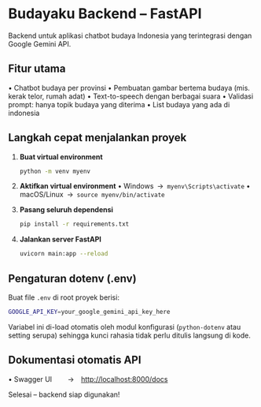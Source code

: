 # Budayaku Backend – FastAPI

Backend untuk aplikasi chatbot budaya Indonesia yang terintegrasi dengan Google Gemini API.

## Fitur utama

• Chatbot budaya per provinsi
• Pembuatan gambar bertema budaya (mis. kerak telor, rumah adat)
• Text-to-speech dengan berbagai suara
• Validasi prompt: hanya topik budaya yang diterima
• List budaya yang ada di indonesia

## Langkah cepat menjalankan proyek

1. **Buat virtual environment**

   ```bash
   python -m venv myenv
   ```

2. **Aktifkan virtual environment**
   • Windows → `myenv\Scripts\activate`
   • macOS/Linux → `source myenv/bin/activate`

3. **Pasang seluruh dependensi**

   ```bash
   pip install -r requirements.txt
   ```

4. **Jalankan server FastAPI**

   ```bash
   uvicorn main:app --reload
   ```

## Pengaturan dotenv (.env)

Buat file `.env` di root proyek berisi:

```bash
GOOGLE_API_KEY=your_google_gemini_api_key_here
```

Variabel ini di-load otomatis oleh modul konfigurasi (`python-dotenv` atau setting serupa) sehingga kunci rahasia tidak perlu ditulis langsung di kode.

## Dokumentasi otomatis API

• Swagger UI   → [http://localhost:8000/docs](http://localhost:8000/docs)

Selesai – backend siap digunakan!

